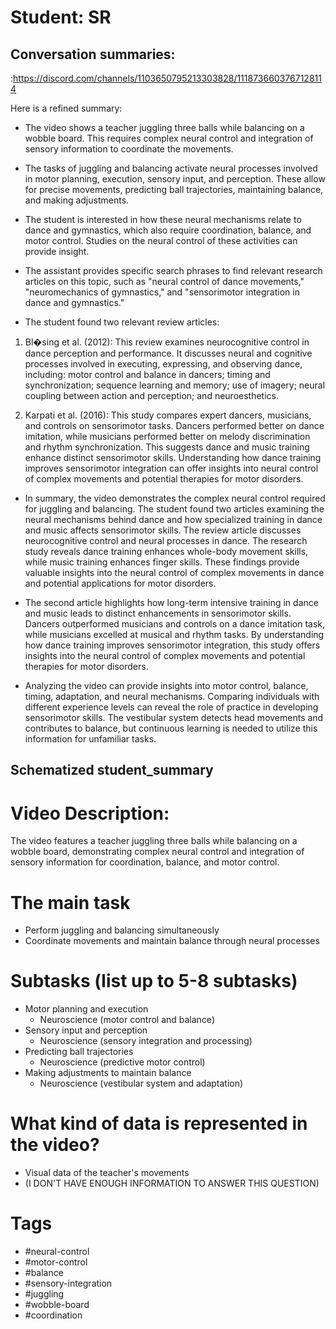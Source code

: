 # Student: SR

## Conversation summaries:

:https://discord.com/channels/1103650795213303828/1118736603767128114

 Here is a refined summary:

- The video shows a teacher juggling three balls while balancing on a wobble board. This requires complex neural control and integration of sensory information to coordinate the movements.  

- The tasks of juggling and balancing activate neural processes involved in motor planning, execution, sensory input, and perception. These allow for precise movements, predicting ball trajectories, maintaining balance, and making adjustments.

- The student is interested in how these neural mechanisms relate to dance and gymnastics, which also require coordination, balance, and motor control. Studies on the neural control of these activities can provide insight.

- The assistant provides specific search phrases to find relevant research articles on this topic, such as "neural control of dance movements," "neuromechanics of gymnastics," and "sensorimotor integration in dance and gymnastics."  

- The student found two relevant review articles:

1) Bl�sing et al. (2012): This review examines neurocognitive control in dance perception and performance. It discusses neural and cognitive processes involved in executing, expressing, and observing dance, including: motor control and balance in dancers; timing and synchronization; sequence learning and memory; use of imagery; neural coupling between action and perception; and neuroesthetics.  

2) Karpati et al. (2016): This study compares expert dancers, musicians, and controls on sensorimotor tasks. Dancers performed better on dance imitation, while musicians performed better on melody discrimination and rhythm synchronization. This suggests dance and music training enhance distinct sensorimotor skills. Understanding how dance training improves sensorimotor integration can offer insights into neural control of complex movements and potential therapies for motor disorders.

- In summary, the video demonstrates the complex neural control required for juggling and balancing. The student found two articles examining the neural mechanisms behind dance and how specialized training in dance and music affects sensorimotor skills. The review article discusses neurocognitive control and neural processes in dance. The research study reveals dance training enhances whole-body movement skills, while music training enhances finger skills. These findings provide valuable insights into the neural control of complex movements in dance and potential applications for motor disorders.

- The second article highlights how long-term intensive training in dance and music leads to distinct enhancements in sensorimotor skills. Dancers outperformed musicians and controls on a dance imitation task, while musicians excelled at musical and rhythm tasks. By understanding how dance training improves sensorimotor integration, this study offers insights into the neural control of complex movements and potential therapies for motor disorders.

- Analyzing the video can provide insights into motor control, balance, timing, adaptation, and neural mechanisms. Comparing individuals with different experience levels can reveal the role of practice in developing sensorimotor skills. The vestibular system detects head movements and contributes to balance, but continuous learning is needed to utilize this information for unfamiliar tasks.



## Schematized student_summary

# Video Description: 
The video features a teacher juggling three balls while balancing on a wobble board, demonstrating complex neural control and integration of sensory information for coordination, balance, and motor control.

# The main task
 - Perform juggling and balancing simultaneously
 - Coordinate movements and maintain balance through neural processes

# Subtasks (list up to 5-8 subtasks)
 - Motor planning and execution
    - Neuroscience (motor control and balance)
 - Sensory input and perception
    - Neuroscience (sensory integration and processing)
 - Predicting ball trajectories
    - Neuroscience (predictive motor control)
 - Making adjustments to maintain balance
    - Neuroscience (vestibular system and adaptation)

# What kind of data is represented in the video?
- Visual data of the teacher's movements
- (I DON'T HAVE ENOUGH INFORMATION TO ANSWER THIS QUESTION)

# Tags
- #neural-control
- #motor-control
- #balance
- #sensory-integration
- #juggling
- #wobble-board
- #coordination

